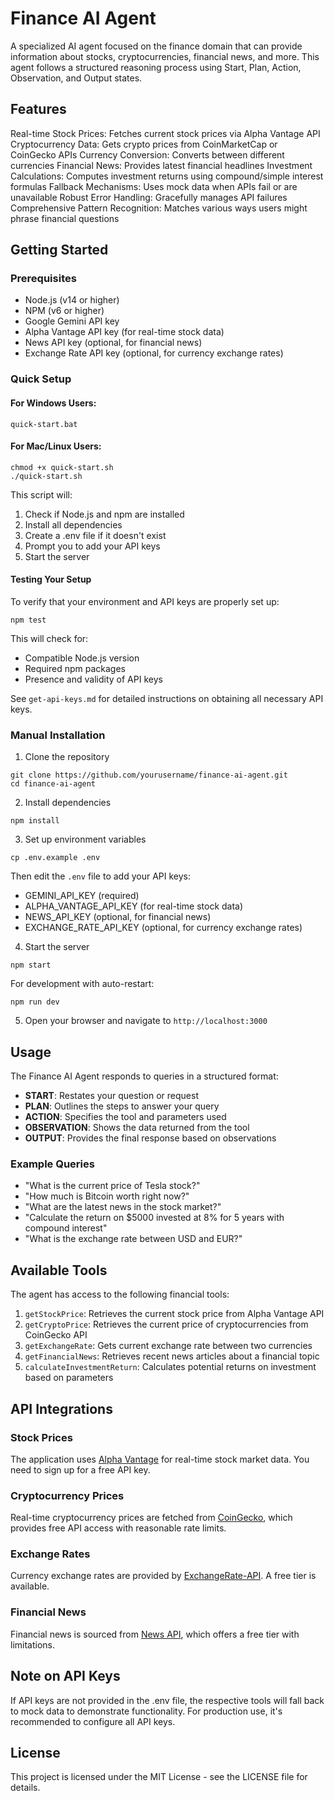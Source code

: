 # Finance AI Agent

A specialized AI agent focused on the finance domain that can provide information about stocks, cryptocurrencies, financial news, and more. This agent follows a structured reasoning process using Start, Plan, Action, Observation, and Output states.

## Features
Real-time Stock Prices: Fetches current stock prices via Alpha Vantage API
Cryptocurrency Data: Gets crypto prices from CoinMarketCap or CoinGecko APIs
Currency Conversion: Converts between different currencies
Financial News: Provides latest financial headlines
Investment Calculations: Computes investment returns using compound/simple interest formulas
Fallback Mechanisms: Uses mock data when APIs fail or are unavailable
Robust Error Handling: Gracefully manages API failures
Comprehensive Pattern Recognition: Matches various ways users might phrase financial questions

## Getting Started

### Prerequisites

- Node.js (v14 or higher)
- NPM (v6 or higher)
- Google Gemini API key
- Alpha Vantage API key (for real-time stock data)
- News API key (optional, for financial news)
- Exchange Rate API key (optional, for currency exchange rates)

### Quick Setup

#### For Windows Users:
```
quick-start.bat
```

#### For Mac/Linux Users:
```
chmod +x quick-start.sh
./quick-start.sh
```

This script will:
1. Check if Node.js and npm are installed
2. Install all dependencies
3. Create a .env file if it doesn't exist
4. Prompt you to add your API keys
5. Start the server

#### Testing Your Setup
To verify that your environment and API keys are properly set up:
```
npm test
```
This will check for:
- Compatible Node.js version
- Required npm packages
- Presence and validity of API keys

See `get-api-keys.md` for detailed instructions on obtaining all necessary API keys.

### Manual Installation

1. Clone the repository
```
git clone https://github.com/yourusername/finance-ai-agent.git
cd finance-ai-agent
```

2. Install dependencies
```
npm install
```

3. Set up environment variables
```
cp .env.example .env
```
Then edit the `.env` file to add your API keys:
- GEMINI_API_KEY (required)
- ALPHA_VANTAGE_API_KEY (for real-time stock data)
- NEWS_API_KEY (optional, for financial news)
- EXCHANGE_RATE_API_KEY (optional, for currency exchange rates)

4. Start the server
```
npm start
```

For development with auto-restart:
```
npm run dev
```

5. Open your browser and navigate to `http://localhost:3000`

## Usage

The Finance AI Agent responds to queries in a structured format:

- **START**: Restates your question or request
- **PLAN**: Outlines the steps to answer your query
- **ACTION**: Specifies the tool and parameters used
- **OBSERVATION**: Shows the data returned from the tool
- **OUTPUT**: Provides the final response based on observations

### Example Queries

- "What is the current price of Tesla stock?"
- "How much is Bitcoin worth right now?"
- "What are the latest news in the stock market?"
- "Calculate the return on $5000 invested at 8% for 5 years with compound interest"
- "What is the exchange rate between USD and EUR?"

## Available Tools

The agent has access to the following financial tools:

1. `getStockPrice`: Retrieves the current stock price from Alpha Vantage API
2. `getCryptoPrice`: Retrieves the current price of cryptocurrencies from CoinGecko API
3. `getExchangeRate`: Gets current exchange rate between two currencies
4. `getFinancialNews`: Retrieves recent news articles about a financial topic
5. `calculateInvestmentReturn`: Calculates potential returns on investment based on parameters

## API Integrations

### Stock Prices
The application uses [Alpha Vantage](https://www.alphavantage.co/) for real-time stock market data. You need to sign up for a free API key.

### Cryptocurrency Prices
Real-time cryptocurrency prices are fetched from [CoinGecko](https://www.coingecko.com/en/api), which provides free API access with reasonable rate limits.

### Exchange Rates
Currency exchange rates are provided by [ExchangeRate-API](https://www.exchangerate-api.com/). A free tier is available.

### Financial News
Financial news is sourced from [News API](https://newsapi.org/), which offers a free tier with limitations.

## Note on API Keys

If API keys are not provided in the .env file, the respective tools will fall back to mock data to demonstrate functionality. For production use, it's recommended to configure all API keys.

## License

This project is licensed under the MIT License - see the LICENSE file for details. 
